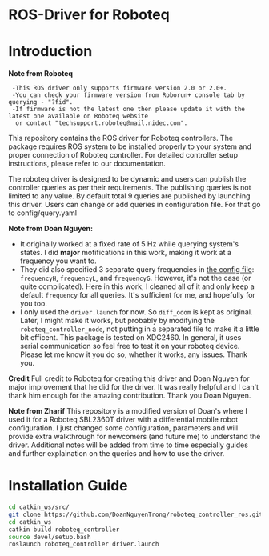 # ROS-Driver for Roboteq

# Introduction

**Note from Roboteq**
```
 -This ROS driver only supports firmware version 2.0 or 2.0+. 
 -You can check your firmware version from Roborun+ console tab by querying - "?fid". 
 -If firmware is not the latest one then please update it with the latest one available on Roboteq website 
  or contact "techsupport.roboteq@mail.nidec.com".
```
This repository contains the ROS driver for Roboteq controllers. The package requires ROS system to be installed properly to your system  and proper connection of Roboteq controller. For detailed controller setup instructions, please refer to our documentation.

The roboteq driver is designed to be dynamic and users can publish the controller queries as per their requirements. The publishing queries is not limited to any value. By default total 9 queries are published by launching this driver. Users can change or add queries in configuration file. For that go to config/query.yaml

**Note from Doan Nguyen:**
- It originally worked at a fixed rate of 5 Hz while querying system's states. I did **major** mofifications in this work, making it work at a frequency you want to.
- They did also specified 3 separate query frequencies in [the config file](config/query.yaml): `frequencyH`, `frequencyL`, and `frequencyG`. However, it's not the case (or quite complicated). Here in this work, I cleaned all of it and only keep a default `frequency` for all queries. It's sufficient for me, and hopefully for you too.
- I only used the `driver.launch` for now. So `diff_odom` is kept as original. Later, I might make it works, but probably by modifying the `roboteq_controller_node`, not putting in a separated file to make it a little bit efficent. This package is tested on XDC2460. In general, it uses serial communication so feel free to test it on your roboteq device. Please let me know it you do so, whether it works, any issues. Thank you.

**Credit**
Full credit to Roboteq for creating this driver and Doan Nguyen for major improvement that he did for the driver. It was really helpful and I can't thank him enough for the amazing contribution. Thank you Doan Nguyen.

**Note from Zharif**
This repository is a modified version of Doan's where I used it for a Roboteq SBL2360T driver with a differential mobile robot configuration. I just changed some configuration, parameters and will provide extra walkthrough for newcomers (and future me) to understand the driver. Additional notes will be added from time to time especially guides and further explaination on the queries and how to use the driver. 

# Installation Guide
```bash
cd catkin_ws/src/
git clone https://github.com/DoanNguyenTrong/roboteq_controller_ros.git
cd catkin_ws
catkin build roboteq_controller
source devel/setup.bash
roslaunch roboteq_controller driver.launch
```
